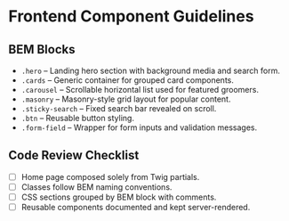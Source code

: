 # Frontend Component Guidelines

## BEM Blocks

- `.hero` – Landing hero section with background media and search form.
- `.cards` – Generic container for grouped card components.
- `.carousel` – Scrollable horizontal list used for featured groomers.
- `.masonry` – Masonry-style grid layout for popular content.
- `.sticky-search` – Fixed search bar revealed on scroll.
- `.btn` – Reusable button styling.
- `.form-field` – Wrapper for form inputs and validation messages.

## Code Review Checklist

- [ ] Home page composed solely from Twig partials.
- [ ] Classes follow BEM naming conventions.
- [ ] CSS sections grouped by BEM block with comments.
- [ ] Reusable components documented and kept server-rendered.
